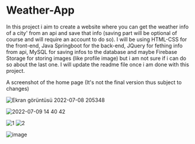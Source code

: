 # Weather-App

In this project i aim to create a website where you can get the weather info of a city' from an api and save that info (saving part will be optional of course and will require an account to do so).
I will be using HTML-CSS for the front-end, Java Springboot for the back-end, JQuery for fething info from api, MySQL for saving infos to the database and maybe Firebase Storage for storing images (like profile image) but i am not sure if i can do so about the last one.
I will update the readme file once i am done with this project.

A screenshot of the home page (It's not the final version thus subject to changes)

![Ekran görüntüsü 2022-07-08 205348](https://user-images.githubusercontent.com/83312431/178044953-9a21dc2a-4ba8-433c-9b4a-ce63fe693667.png)

![2022-07-09 14 40 42](https://user-images.githubusercontent.com/83312431/178104206-0be9b641-27d4-40f8-b178-311c98d43907.png)


![1](https://user-images.githubusercontent.com/83312431/178130288-8d968554-d227-4d5e-bf84-218197fb2532.png)
![2](https://user-images.githubusercontent.com/83312431/178130289-feb47e74-e840-4581-9a3a-db6569aaba3b.png)

![image](https://user-images.githubusercontent.com/83312431/178167755-84a91116-8396-4acd-a9c7-8489f4ee35d2.png)
